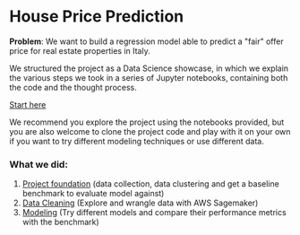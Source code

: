 # House Price Prediction

**Problem**: We want to build a regression model able to predict a "fair" offer price for real estate properties in Italy.

We structured the project as a Data Science showcase, in which we explain the various steps we took in a series of Jupyter notebooks, containing both the code and the thought process.

[Start here](notebooks/house_price_prediction.ipynb)

We recommend you explore the project using the notebooks provided, but you are also welcome to clone the project code and play with it on your own if you want to try different modeling techniques or use different data.

### What we did:
1. [Project foundation](notebooks/house_price_prediction.ipynb) (data collection, data clustering and get a baseline benchmark to evaluate model against)
2. [Data Cleaning](notebooks/data_cleaning.ipynb) (Explore and wrangle data with AWS Sagemaker)
3. [Modeling](notebooks/modeling.ipynb) (Try different models and compare their performance metrics with the benchmark)